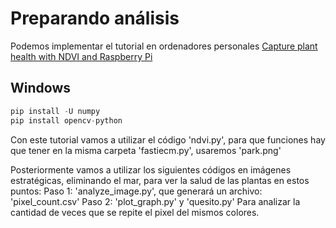 # Preparando análisis

Podemos implementar el tutorial en ordenadores personales
[Capture plant health with NDVI and Raspberry Pi](https://projects.raspberrypi.org/en/projects/astropi-ndvi)

## Windows
```python
pip install -U numpy
pip install opencv-python
```
Con este tutorial vamos a utilizar el código 'ndvi.py', para que funciones hay que tener en la misma carpeta 'fastiecm.py', usaremos 'park.png'

Posteriormente vamos a utilizar los siguientes códigos en imágenes estratégicas, eliminando el mar, para ver la salud de las plantas en estos puntos:
Paso 1: 'analyze_image.py', que generará un archivo: 'pixel_count.csv'
Paso 2: 'plot_graph.py' y 'quesito.py'
 Para analizar la cantidad de veces que se repite el pixel del mismos colores.


